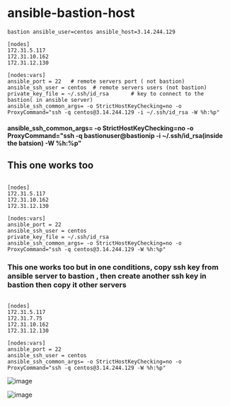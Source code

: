 # ansible-bastion-host
```
bastion ansible_user=centos ansible_host=3.14.244.129

[nodes]
172.31.5.117
172.31.10.162
172.31.12.130

[nodes:vars]
ansible_port = 22   # remote servers port ( not bastion)
ansible_ssh_user = centos  # remote servers users (not bastion)
private_key_file = ~/.ssh/id_rsa       # key to connect to the bastion( in ansible server)
ansible_ssh_common_args= -o StrictHostKeyChecking=no -o ProxyCommand="ssh -q centos@3.14.244.129 -i ~/.ssh/id_rsa -W %h:%p"
```
#### ansible_ssh_common_args= -o StrictHostKeyChecking=no -o ProxyCommand="ssh -q bastionuser@bastionip -i ~/.ssh/id_rsa(inside the batsion) -W %h:%p"
## This one works too
```

[nodes]
172.31.5.117
172.31.10.162
172.31.12.130

[nodes:vars]
ansible_port = 22
ansible_ssh_user = centos
private_key_file = ~/.ssh/id_rsa
ansible_ssh_common_args= -o StrictHostKeyChecking=no -o ProxyCommand="ssh -q centos@3.14.244.129 -W %h:%p"
```
### This one works too but in one conditions, copy ssh key from ansible server to bastion , then create another ssh key in bastion then copy it other servers
```

[nodes]
172.31.5.117
172.31.7.75
172.31.10.162
172.31.12.130

[nodes:vars]
ansible_port = 22
ansible_ssh_user = centos
ansible_ssh_common_args= -o StrictHostKeyChecking=no -o ProxyCommand="ssh -q centos@3.14.244.129 -W %h:%p"
```
![image](https://github.com/devopstrainingschool/ansible-bastion-host/assets/107158398/f84d9e92-9ef6-46cf-8cbf-3b7d97126063)

![image](https://github.com/devopstrainingschool/ansible-bastion-host/assets/107158398/f957c078-9b83-4020-aaf7-6530558b39a5)

